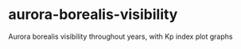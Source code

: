 # aurora-borealis-visibility
Aurora borealis visibility throughout years, with Kp index plot graphs
